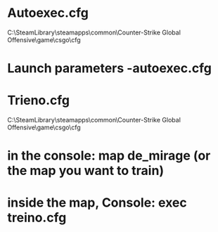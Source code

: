 # Autoexec.cfg
C:\SteamLibrary\steamapps\common\Counter-Strike Global Offensive\game\csgo\cfg
# Launch parameters -autoexec.cfg


# Trieno.cfg
C:\SteamLibrary\steamapps\common\Counter-Strike Global Offensive\game\csgo\cfg
# in the console: map de_mirage (or the map you want to train)
# inside the map, Console: exec treino.cfg
